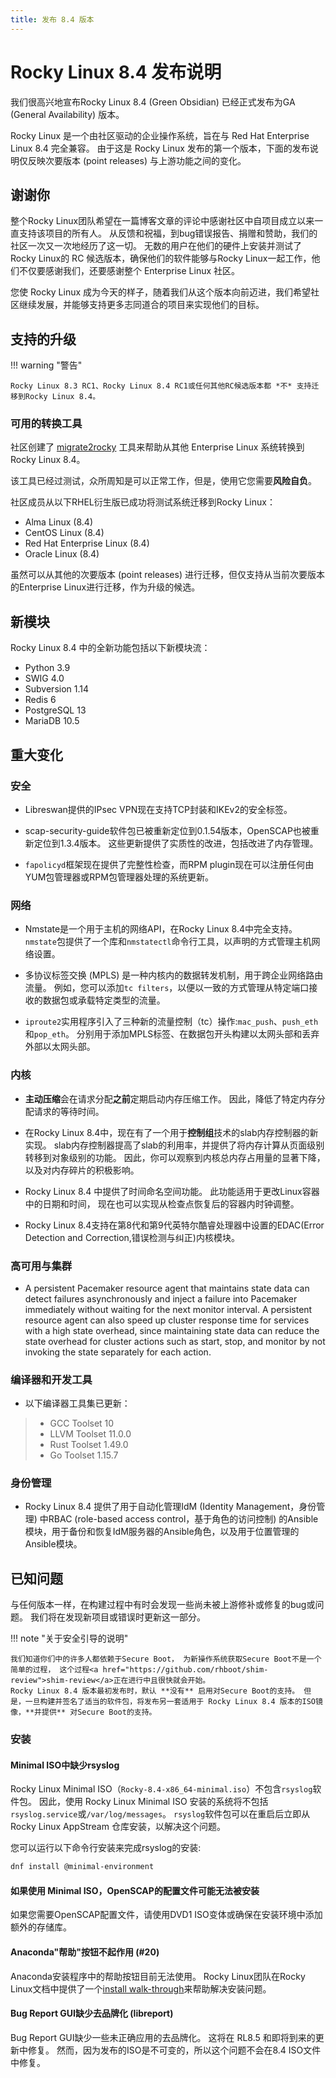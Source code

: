 ```yaml
---
title: 发布 8.4 版本
---
```


# Rocky Linux 8.4 发布说明

我们很高兴地宣布Rocky Linux 8.4 (Green Obsidian) 已经正式发布为GA (General Availability) 版本。

Rocky Linux 是一个由社区驱动的企业操作系统，旨在与 Red Hat Enterprise Linux 8.4 完全兼容。 由于这是 Rocky Linux 发布的第一个版本，下面的发布说明仅反映次要版本 (point releases) 与上游功能之间的变化。

## 谢谢你

整个Rocky Linux团队希望在一篇博客文章的评论中感谢社区中自项目成立以来一直支持该项目的所有人。 从反馈和祝福，到bug错误报告、捐赠和赞助，我们的社区一次又一次地经历了这一切。 无数的用户在他们的硬件上安装并测试了Rocky Linux的 RC 候选版本，确保他们的软件能够与Rocky Linux一起工作，他们不仅要感谢我们，还要感谢整个 Enterprise Linux 社区。

您使 Rocky Linux 成为今天的样子，随着我们从这个版本向前迈进，我们希望社区继续发展，并能够支持更多志同道合的项目来实现他们的目标。

## 支持的升级

!!! warning "警告"

    Rocky Linux 8.3 RC1、Rocky Linux 8.4 RC1或任何其他RC候选版本都 *不* 支持迁移到Rocky Linux 8.4。

### 可用的转换工具

社区创建了 [migrate2rocky](https://github.com/rocky-linux/rocky-tools/tree/main/migrate2rocky) 工具来帮助从其他 Enterprise Linux 系统转换到 Rocky Linux 8.4。

该工具已经过测试，众所周知是可以正常工作，但是，使用它您需要**风险自负**。

社区成员从以下RHEL衍生版已成功将测试系统迁移到Rocky Linux：

* Alma Linux (8.4)
* CentOS Linux (8.4)
* Red Hat Enterprise Linux (8.4)
* Oracle Linux (8.4)

虽然可以从其他的次要版本 (point releases) 进行迁移，但仅支持从当前次要版本的Enterprise Linux进行迁移，作为升级的候选。

## 新模块

Rocky Linux 8.4 中的全新功能包括以下新模块流：

* Python 3.9
* SWIG 4.0
* Subversion 1.14
* Redis 6
* PostgreSQL 13
* MariaDB 10.5

## 重大变化

### 安全

* Libreswan提供的IPsec VPN现在支持TCP封装和IKEv2的安全标签。

* scap-security-guide软件包已被重新定位到0.1.54版本，OpenSCAP也被重新定位到1.3.4版本。 这些更新提供了实质性的改进，包括改进了内存管理。

* `fapolicyd`框架现在提供了完整性检查，而RPM plugin现在可以注册任何由YUM包管理器或RPM包管理器处理的系统更新。

### 网络

* Nmstate是一个用于主机的网络API，在Rocky Linux 8.4中完全支持。 `nmstate`包提供了一个库和`nmstatectl`命令行工具，以声明的方式管理主机网络设置。

* 多协议标签交换 (MPLS) 是一种内核内的数据转发机制，用于跨企业网络路由流量。 例如，您可以添加`tc filters`，以便以一致的方式管理从特定端口接收的数据包或承载特定类型的流量。

* `iproute2`实用程序引入了三种新的流量控制（tc）操作:`mac_push`、`push_eth`和`pop_eth`。 分别用于添加MPLS标签、在数据包开头构建以太网头部和丢弃外部以太网头部。

### 内核

* **主动压缩**会在请求分配**之前**定期启动内存压缩工作。 因此，降低了特定内存分配请求的等待时间。

* 在Rocky Linux 8.4中，现在有了一个用于**控制组**技术的slab内存控制器的新实现。 slab内存控制器提高了slab的利用率，并提供了将内存计算从页面级别转移到对象级别的功能。 因此，你可以观察到内核总内存占用量的显著下降，以及对内存碎片的积极影响。

* Rocky Linux 8.4 中提供了时间命名空间功能。 此功能适用于更改Linux容器中的日期和时间， 现在也可以实现从检查点恢复后的容器内时钟调整。

* Rocky Linux 8.4支持在第8代和第9代英特尔酷睿处理器中设置的EDAC(Error Detection and Correction,错误检测与纠正)内核模块。

### 高可用与集群

* A persistent Pacemaker resource agent that maintains state data can detect failures asynchronously and inject a failure into Pacemaker immediately without waiting for the next monitor interval. A persistent resource agent can also speed up cluster response time for services with a high state overhead, since maintaining state data can reduce the state overhead for cluster actions such as start, stop, and monitor by not invoking the state separately for each action.

### 编译器和开发工具

* 以下编译器工具集已更新：

> * GCC Toolset 10
> * LLVM Toolset 11.0.0
> * Rust Toolset 1.49.0
> * Go Toolset 1.15.7

### 身份管理

* Rocky Linux 8.4 提供了用于自动化管理IdM (Identity Management，身份管理) 中RBAC (role-based access control，基于角色的访问控制) 的Ansible模块，用于备份和恢复IdM服务器的Ansible角色，以及用于位置管理的Ansible模块。

## 已知问题

与任何版本一样，在构建过程中有时会发现一些尚未被上游修补或修复的bug或问题。 我们将在发现新项目或错误时更新这一部分。

!!! note "关于安全引导的说明"

    我们知道你们中的许多人都依赖于Secure Boot， 为新操作系统获取Secure Boot不是一个简单的过程， 这个过程<a href="https://github.com/rhboot/shim-review">shim-review</a>正在进行中且很快就会开始。
    Rocky Linux 8.4 版本最初发布时，默认 **没有** 启用对Secure Boot的支持。 但是，一旦构建并签名了适当的软件包，将发布另一套适用于 Rocky Linux 8.4 版本的ISO镜像，**并提供** 对Secure Boot的支持。

### 安装

#### Minimal ISO中缺少rsyslog

Rocky Linux Minimal ISO（`Rocky-8.4-x86_64-minimal.iso`）不包含`rsyslog`软件包。 因此，使用 Rocky Linux Minimal ISO 安装的系统将不包括`rsyslog.service`或`/var/log/messages`。 `rsyslog`软件包可以在重启后立即从 Rocky Linux AppStream 仓库安装，以解决这个问题。

您可以运行以下命令行安装来完成rsyslog的安装:

```bash
dnf install @minimal-environment
```

#### 如果使用 Minimal ISO，OpenSCAP的配置文件可能无法被安装

如果您需要OpenSCAP配置文件，请使用DVD1 ISO变体或确保在安装环境中添加额外的存储库。

#### Anaconda"帮助"按钮不起作用 (#20)

Anaconda安装程序中的帮助按钮目前无法使用。 Rocky Linux团队在Rocky Linux文档中提供了一个[install walk-through](../guides/8_installation.md)来帮助解决安装问题。

#### Bug Report GUI缺少去品牌化 (libreport)

Bug Report GUI缺少一些未正确应用的去品牌化。 这将在 RL8.5 和即将到来的更新中修复。 然而，因为发布的ISO是不可变的，所以这个问题不会在8.4 ISO文件中修复。
